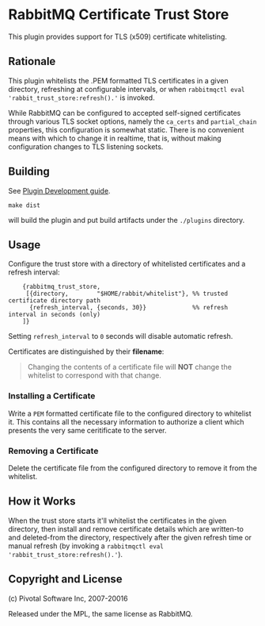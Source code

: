 # RabbitMQ Certificate Trust Store

This plugin provides support for TLS (x509) certificate whitelisting.

## Rationale

This plugin whitelists the .PEM formatted TLS certificates in a given
directory, refreshing at configurable intervals, or when `rabbitmqctl
eval 'rabbit_trust_store:refresh().'` is invoked.

While RabbitMQ can be configured to accepted self-signed certificates
through various TLS socket options, namely the `ca_certs` and
`partial_chain` properties, this configuration is somewhat static.
There is no convenient means with which to change it in realtime, that
is, without making configuration changes to TLS listening sockets.

## Building

See [Plugin Development guide](http://www.rabbitmq.com/plugin-development.html).

    make dist

will build the plugin and put build artifacts under the `./plugins` directory.

## Usage

Configure the trust store with a directory of whitelisted certificates
and a refresh interval:

```
    {rabbitmq_trust_store,
     [{directory,        "$HOME/rabbit/whitelist"}, %% trusted certificate directory path
      {refresh_interval, {seconds, 30}}             %% refresh interval in seconds (only)
    ]}
```

Setting `refresh_interval` to `0` seconds will disable automatic refresh.

Certificates are distinguished by their **filename**:

> Changing the contents of a certificate file will **NOT** change the
  whitelist to correspond with that change.

### Installing a Certificate

Write a `PEM` formatted certificate file to the configured directory
to whitelist it. This contains all the necessary information to
authorize a client which presents the very same ceritificate to the
server.

### Removing a Certificate

Delete the certificate file from the configured directory to remove it
from the whitelist.

## How it Works

When the trust store starts it'll whitelist the certificates in the
given directory, then install and remove certificate details which are
written-to and deleted-from the directory, respectively after the
given refresh time or manual refresh (by invoking a `rabbitmqctl eval
'rabbit_trust_store:refresh().'`).

## Copyright and License

(c) Pivotal Software Inc, 2007-20016

Released under the MPL, the same license as RabbitMQ.
